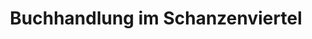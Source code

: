 ---
title: "Buchhandlung im Schanzenviertel"
url: /hamburg/buchhandlung-im-schanzenviertel-schanzenstrasse/
shop: Bücher
---